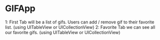 # GIFApp
1: First Tab will be a list of gifs. Users can add / remove gif to their favorite list. (using UITableView or UICollectionView) 2: Favorite Tab we can see all our favorite gifs. (using UITableView or UICollectionView)
